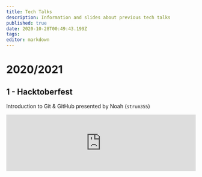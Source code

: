 ```yaml
---
title: Tech Talks
description: Information and slides about previous tech talks
published: true
date: 2020-10-28T00:49:43.199Z
tags: 
editor: markdown
---
```


# 2020/2021

## 1 - Hacktoberfest

Introduction to Git & GitHub presented by Noah (`strum355`)


<iframe style="border: none; width: 100%" referrerpolicy="no-referrer" src="https://docs.google.com/viewer?url=https://wiki.netsoc.co/tech-talks/2020-2021/1-noah-hacktoberfest.pdf&embedded=true" frameBorder="0"></iframe>
